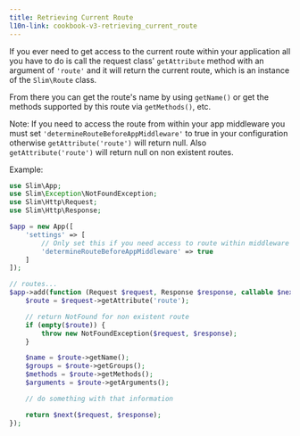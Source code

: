 ```yaml
---
title: Retrieving Current Route
l10n-link: cookbook-v3-retrieving_current_route
---
```


If you ever need to get access to the current route within your application all you have to do is call the request class' `getAttribute` method with an argument of `'route'` and it will return the current route, which is an instance of the `Slim\Route` class.

From there you can get the route's name by using `getName()` or get the methods supported by this route via `getMethods()`, etc.

 Note: If you need to access the route from within your app middleware you must set `'determineRouteBeforeAppMiddleware'` to true in your configuration otherwise `getAttribute('route')` will return null. Also `getAttribute('route')` will return null on non existent routes.

Example:
```php
use Slim\App;
use Slim\Exception\NotFoundException;
use Slim\Http\Request;
use Slim\Http\Response;

$app = new App([
    'settings' => [
        // Only set this if you need access to route within middleware
        'determineRouteBeforeAppMiddleware' => true
    ]
]);

// routes...
$app->add(function (Request $request, Response $response, callable $next) {
    $route = $request->getAttribute('route');

    // return NotFound for non existent route
    if (empty($route)) {
        throw new NotFoundException($request, $response);
    }

    $name = $route->getName();
    $groups = $route->getGroups();
    $methods = $route->getMethods();
    $arguments = $route->getArguments();

    // do something with that information

    return $next($request, $response);
});
```
